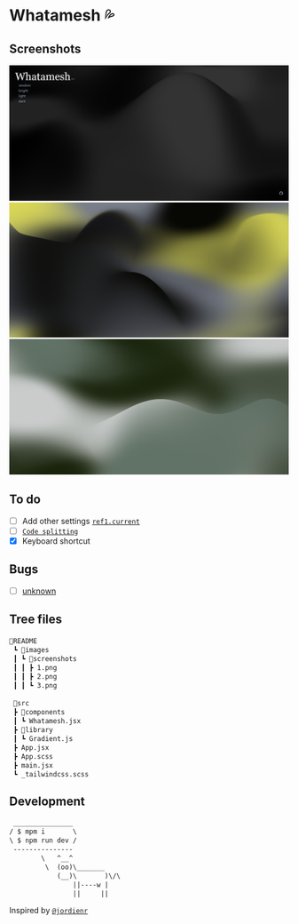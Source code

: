 # Whatamesh 💦

## Screenshots

![](./README/images/screenshots/1.png)
![](./README/images/screenshots/2.png)
![](./README/images/screenshots/3.png)

## To do

- [ ] Add other settings [`ref1.current`](src/components/Whatamesh.jsx#L16)
- [ ] [`Code splitting`](https://reactjs.org/docs/code-splitting.html)
- [x] Keyboard shortcut

## Bugs

- [ ] [unknown](/src/components/Whatamesh.jsx#L185)

## Tree files

```text
📂README
 ┗ 📂images
 ┃ ┗ 📂screenshots
 ┃ ┃ ┣ 1.png
 ┃ ┃ ┣ 2.png
 ┃ ┃ ┗ 3.png

 📂src
 ┣ 📂components
 ┃ ┗ Whatamesh.jsx
 ┣ 📂library
 ┃ ┗ Gradient.js
 ┣ App.jsx
 ┣ App.scss
 ┣ main.jsx
 ┗ _tailwindcss.scss
```

## Development

```text
 _______________
/ $ mpm i       \
\ $ npm run dev /
 ---------------
        \   ^__^
         \  (oo)\_______
            (__)\       )\/\
                ||----w |
                ||     ||
```

Inspired by [`@jordienr`](https://github.com/jordienr/whatamesh)
